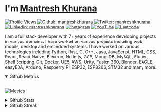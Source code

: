 # I'm [Mantresh Khurana](https://www.mantreshkhurana.com)

[![Profile Views](https://komarev.com/ghpvc/?username=mantreshkhurana&label=Profile%20views&color=0e75b6&style=flat)](https://github.com/mantreshkhurana) [![Github: mantreshkhurana](https://img.shields.io/badge/-mantreshkhurana-grey?style=flat&logo=Github&logoColor=white&link=https://github.com/mantreshkhurana/)](https://github.com/mantreshkhurana/) [![Twitter: mantreshkhurana](https://img.shields.io/badge/-mantreshkhurana-blue?style=flat&logo=Twitter&logoColor=white&link=https://www.twitter.com/mantreshkhurana/)](https://www.twitter.com/mantreshkhurana/) [![Linkedin: mantreshkhurana](https://img.shields.io/badge/-mantreshkhurana-blue?style=flat&logo=Linkedin&logoColor=white&link=https://www.linkedin.com/in/mantreshkhurana/)](https://www.linkedin.com/in/mantreshkhurana/) [![Instagram](https://img.shields.io/badge/-mantreshkhurana-E4405F?style=flat&labelColor=E4405F&logo=instagram&logoColor=white&link=https://www.instagram.com/mantreshkhurana/)](https://www.instagram.com/mantreshkhurana/) [![YouTube](https://img.shields.io/badge/-mantreshkhurana-FF0000?style=flat&labelColor=FF0000&logo=youtube&logoColor=white&link=https://www.youtube.com/mantreshkhurana)](https://www.youtube.com/mantreshkhurana)
[![Leetcode](https://img.shields.io/badge/-mantreshkhurana-FFA116?style=flat&labelColor=FFA116&logo=leetcode&logoColor=white&link=https://leetcode.com/mantreshkhurana/)](https://leetcode.com/mantreshkhurana/)

I am a full stack developer with 7+ years of experience developing projects in various domains. I have worked on various projects including web, mobile, desktop and embedded systems. I have worked on various technologies including Python, Rust, C, C++, Java, JavaScript, HTML, CSS, React, React Native, Electron, Node.js, GCP, MongoDB, MySQL, Flutter, Shell Scripting, Git, Docker, UE5, AWS, Unity, Fusion 360, Blender, EAGLE, easyEDA, Arduino, Raspberry Pi, ESP32, ESP8266, STM32 and many more.

<details open>

<summary>Github Metrics</summary>

<br>

[![Metrics](https://metrics.lecoq.io/mantreshkhurana?template=classic&repositories.forks=true&base.header=0&base.metadata=0&lines=1&languages=1&followup=1&base=header%2C%20activity%2C%20community%2C%20repositories%2C%20metadata&base.indepth=false&base.hireable=false&base.skip=false&languages=false&languages.limit=8&languages.threshold=0%25&languages.other=false&languages.colors=github&languages.sections=most-used&languages.indepth=false&languages.analysis.timeout=15&languages.analysis.timeout.repositories=7.5&languages.categories=markup%2C%20programming&languages.recent.categories=markup%2C%20programming&languages.recent.load=300&languages.recent.days=14&lines=false&lines.sections=base&lines.repositories.limit=2&lines.history.limit=1&followup=false&followup.sections=repositories&followup.indepth=false&followup.archived=false&config.timezone=Asia%2FCalcutta)](https://github.com/mantreshkhurana)

</details>

<details>

<summary>Github Stats</summary>

<br>

[![Stats](https://github-readme-stats.vercel.app/api?username=mantreshkhurana&count_private=true&show_icons=true&locale=en&theme=dark&border_radius=12)](https://github.com/mantreshkhurana)

</details>

<details>

<summary>Github Streak</summary>

<br>

[![Contributions](https://github-readme-streak-stats.herokuapp.com/?user=mantreshkhurana&&theme=dark&border_radius=12)](https://github.com/mantreshkhurana)

</details>
